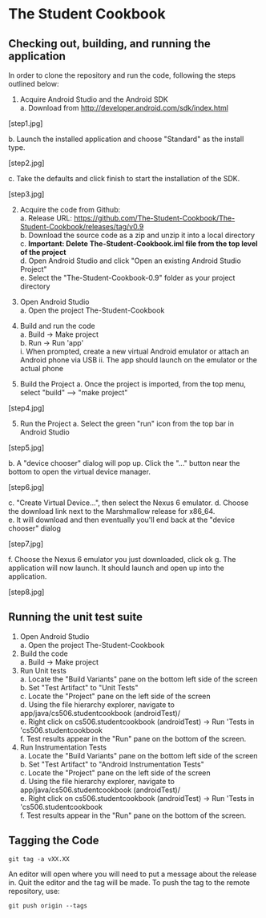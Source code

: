 # The Student Cookbook

## Checking out, building, and running the application

In order to clone the repository and run the code, following the steps outlined below:

1. Acquire Android Studio and the Android SDK  
  a. Download from http://developer.android.com/sdk/index.html  
  
  [step1.jpg]
  
  b. Launch the installed application and choose "Standard" as the install type.  
  
  [step2.jpg]
  
  c. Take the defaults and click finish to start the installation of the SDK.
  
  [step3.jpg]
  
2. Acquire the code from Github:  
  a. Release URL: https://github.com/The-Student-Cookbook/The-Student-Cookbook/releases/tag/v0.9    
  b. Download the source code as a zip and unzip it into a local directory  
  c. **Important: Delete The-Student-Cookbook.iml file from the top level of the project**  
  d. Open Android Studio and click "Open an existing Android Studio Project"  
  e. Select the "The-Student-Cookbook-0.9" folder as your project directory  

3. Open Android Studio  
  a. Open the project The-Student-Cookbook  
4. Build and run the code  
  a. Build -> Make project  
  b. Run -> Run 'app'  
    i. When prompted, create a new virtual Android emulator or attach an Android phone via USB
    ii. The app should launch on the emulator or the actual phone

4. Build the Project
  a. Once the project is imported, from the top menu, select "build" --> "make project"
  
  [step4.jpg]
  
5. Run the Project
  a. Select the green "run" icon from the top bar in Android Studio
  
  [step5.jpg]
  
  b. A "device chooser" dialog will pop up.  Click the "..." button near the bottom to open the virtual device manager.
  
  [step6.jpg]
  
  c. "Create Virtual Device...", then select the Nexus 6 emulator.
  d. Choose the download link next to the Marshmallow release for x86_64.  
  e. It will download and then eventually you'll end back at the "device chooser" dialog
  
  [step7.jpg]
  
  f. Choose the Nexus 6 emulator you just downloaded, click ok
  g. The application will now launch.  It should launch and open up into the application.
  
  [step8.jpg]

## Running the unit test suite

1. Open Android Studio  
  a. Open the project The-Student-Cookbook  
2. Build the code  
  a. Build -> Make project  
3. Run Unit tests  
  a. Locate the "Build Variants" pane on the bottom left side of the screen  
  b. Set "Test Artifact" to "Unit Tests"  
  c. Locate the "Project" pane on the left side of the screen  
  d. Using the file hierarchy explorer, navigate to app/java/cs506.studentcookbook (androidTest)/  
  e. Right click on cs506.studentcookbook (androidTest) -> Run 'Tests in 'cs506.studentcookbook  
  f. Test results appear in the "Run" pane on the bottom of the screen.   
4. Run Instrumentation Tests    
  a. Locate the "Build Variants" pane on the bottom left side of the screen   
  b. Set "Test Artifact" to "Android Instrumentation Tests"  
  c. Locate the "Project" pane on the left side of the screen  
  d. Using the file hierarchy explorer, navigate to app/java/cs506.studentcookbook (androidTest)/  
  e. Right click on cs506.studentcookbook (androidTest) -> Run 'Tests in 'cs506.studentcookbook  
  f. Test results appear in the "Run" pane on the bottom of the screen.  

## Tagging the Code
```
git tag -a vXX.XX
```

An editor will open where you will need to put a message about the release in.
Quit the editor and the tag will be made.
To push the tag to the remote repository, use:
```
git push origin --tags
``` 
